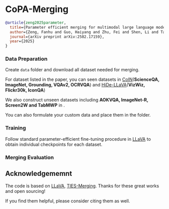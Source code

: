 # CoPA-Merging





```bibtex
@article{zeng2025parameter,
  title={Parameter efficient merging for multimodal large language models with complementary parameter adaptation},
  author={Zeng, Fanhu and Guo, Haiyang and Zhu, Fei and Shen, Li and Tang, Hao},
  journal={arXiv preprint arXiv:2502.17159},
  year={2025}
}
```


### Data Preparation

Create `data` folder and download all dataset needed for merging.

For dataset listed in the paper, you can seen datasets in [CoIN](https://huggingface.co/datasets/Zacks-Chen/CoIN)(**ScienceQA, ImageNet, Grounding, VQAv2, OCRVQA**)  and [HiDe-LLaVA](github)(**VizWiz, Flickr30k, IconQA**)

We also construct unseen datasets including **AOKVQA, ImageNet-R, Screen2W and TabMWP** in .

You can also formulate your custom data and place them in the folder.


### Training
Follow standard parameter-efficient fine-tuning procedure in [LLaVA](https://github.com/haotian-liu/LLaVA) to obtain individual checkpoints for each dataset.

### Merging Evaluation


## Acknowledgememnt

The code is based on  [LLaVA](https://github.com/haotian-liu/LLaVA), [TIES-Merging](https://github.com/prateeky2806/ties-merging). Thanks for these great works and open sourcing! 

If you find them helpful, please consider citing them as well. 
